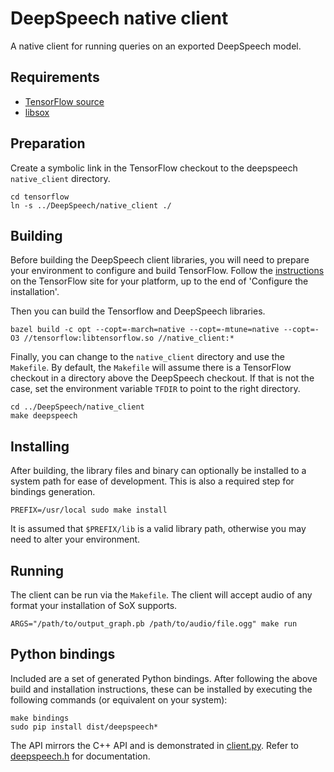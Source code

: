 # DeepSpeech native client

A native client for running queries on an exported DeepSpeech model.

## Requirements

* [TensorFlow source](https://www.tensorflow.org/install/install_sources)
* [libsox](https://sourceforge.net/projects/sox/)

## Preparation

Create a symbolic link in the TensorFlow checkout to the deepspeech `native_client` directory.

```
cd tensorflow
ln -s ../DeepSpeech/native_client ./
```

## Building

Before building the DeepSpeech client libraries, you will need to prepare your environment to configure and build TensorFlow. Follow the [instructions](https://www.tensorflow.org/install/install_sources) on the TensorFlow site for your platform, up to the end of 'Configure the installation'.

Then you can build the Tensorflow and DeepSpeech libraries.

```
bazel build -c opt --copt=-march=native --copt=-mtune=native --copt=-O3 //tensorflow:libtensorflow.so //native_client:*
```

Finally, you can change to the `native_client` directory and use the `Makefile`. By default, the `Makefile` will assume there is a TensorFlow checkout in a directory above the DeepSpeech checkout. If that is not the case, set the environment variable `TFDIR` to point to the right directory.

```
cd ../DeepSpeech/native_client
make deepspeech
```

## Installing

After building, the library files and binary can optionally be installed to a system path for ease of development. This is also a required step for bindings generation.

```
PREFIX=/usr/local sudo make install
```

It is assumed that `$PREFIX/lib` is a valid library path, otherwise you may need to alter your environment.

## Running

The client can be run via the `Makefile`. The client will accept audio of any format your installation of SoX supports.

```
ARGS="/path/to/output_graph.pb /path/to/audio/file.ogg" make run
```

## Python bindings

Included are a set of generated Python bindings. After following the above build and installation instructions, these can be installed by executing the following commands (or equivalent on your system):

```
make bindings
sudo pip install dist/deepspeech*
```

The API mirrors the C++ API and is demonstrated in [client.py](client.py). Refer to [deepspeech.h](deepspeech.h) for documentation.
